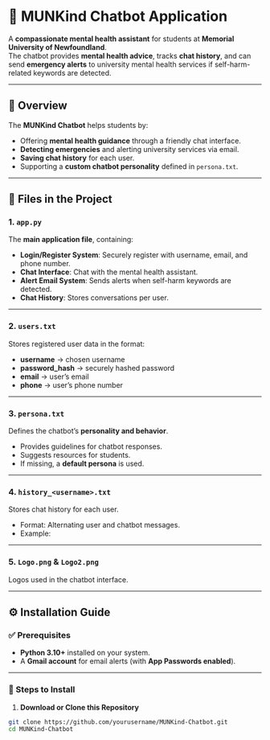 # 🤖 MUNKind Chatbot Application  

A **compassionate mental health assistant** for students at **Memorial University of Newfoundland**.  
The chatbot provides **mental health advice**, tracks **chat history**, and can send **emergency alerts** to university mental health services if self-harm-related keywords are detected.  

---

## 📖 Overview  

The **MUNKind Chatbot** helps students by:  
- Offering **mental health guidance** through a friendly chat interface.  
- **Detecting emergencies** and alerting university services via email.  
- **Saving chat history** for each user.  
- Supporting a **custom chatbot personality** defined in `persona.txt`.  

---

## 📂 Files in the Project  

### 1. `app.py`  
The **main application file**, containing:  
- **Login/Register System**: Securely register with username, email, and phone number.  
- **Chat Interface**: Chat with the mental health assistant.  
- **Alert Email System**: Sends alerts when self-harm keywords are detected.  
- **Chat History**: Stores conversations per user.  

---

### 2. `users.txt`  
Stores registered user data in the format:  

- **username** → chosen username  
- **password_hash** → securely hashed password  
- **email** → user’s email  
- **phone** → user’s phone number  

---

### 3. `persona.txt`  
Defines the chatbot’s **personality and behavior**.  

- Provides guidelines for chatbot responses.  
- Suggests resources for students.  
- If missing, a **default persona** is used.  

---

### 4. `history_<username>.txt`  
Stores chat history for each user.  

- Format: Alternating user and chatbot messages.  
- Example:  

---

### 5. `Logo.png` & `Logo2.png`  
Logos used in the chatbot interface.  

---

## ⚙️ Installation Guide  

### ✅ Prerequisites  
- **Python 3.10+** installed on your system.  
- A **Gmail account** for email alerts (with **App Passwords enabled**).  

---

### 🔽 Steps to Install  
1. **Download or Clone this Repository**  
 ```bash
 git clone https://github.com/yourusername/MUNKind-Chatbot.git
 cd MUNKind-Chatbot
